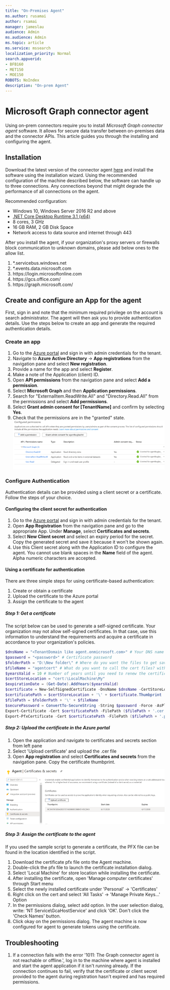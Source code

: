 ```yaml
--- 
title: "On-Premises Agent" 
ms.author: rusamai 
author: rsamai 
manager: jameslau 
audience: Admin
ms.audience: Admin 
ms.topic: article 
ms.service: mssearch 
localization_priority: Normal 
search.appverid: 
- BFB160 
- MET150 
- MOE150 
ROBOTS: NoIndex
description: "On-prem Agent" 
--- 
```


# Microsoft Graph connector agent

Using on-prem connectors require you to install *Microsoft Graph connector agent* software. It allows for secure data transfer between on-premises data and the connector APIs. This article guides you through the installing and configuring the agent.

## Installation

Download the latest version of the connector agent [here](https://aka.ms/gcadownload) and install the software using the installation wizard. Using the recommended configuration of the machine described below, the software can handle up to three connections. Any connections beyond that might degrade the performance of all connections on the agent.

Recommended configuration:

* Windows 10, Windows Server 2016 R2 and above
* [.NET Core Desktop Runtime 3.1 (x64)](https://dotnet.microsoft.com/download/dotnet-core/3.1)
* 8 cores, 3 GHz
* 16 GB RAM, 2 GB Disk Space
* Network access to data source and internet through 443

After you install the agent, if your organization's proxy servers or firewalls block communication to unknown domains, please add below ones to the allow list.

1. *.servicebus.windows.net
2. *.events.data.microsoft.com
3. https://<span>login.microsoftonline.</span>com
4. https://<span>gcs.office.</span>com/
5. https://<span>graph.microsoft.</span>com/


## Create and configure an App for the agent  

First, sign in and note that the minimum required privilege on the account is search administrator. The agent will then ask you to provide authentication details. Use the steps below to create an app and generate the required authentication details.

### Create an app

1. Go to the [Azure portal](https://portal.azure.com) and sign in with admin credentials for the tenant.
2. Navigate to **Azure Active Directory** -> **App registrations** from the navigation pane and select **New registration**.
3. Provide a name for the app and select **Register**.
4. Make a note of the Application (client) ID.
5. Open **API permissions** from the navigation pane and select **Add a permission**.
6. Select **Microsoft Graph** and then **Application permissions**.
7. Search for "ExternalItem.ReadWrite.All" and "Directory.Read.All" from the permissions and select **Add permissions**.
8. Select **Grant admin consent for [TenantName]** and confirm by selecting **Yes**.
9. Check that the permissions are in the "granted" state.
     ![Permissions shown as granted in green on right hand column.](media/onprem-agent/granted-state.png)

### Configure Authentication

Authentication details can be provided using a client secret or a certificate. Follow the steps of your choice.

#### Configuring the client secret for authentication

1. Go to the [Azure portal](https://portal.azure.com) and sign in with admin credentials for the tenant.
2. Open **App Registration** from the navigation pane and go to the appropriate App. Under **Manage**, select **Certificates and secrets**.
3. Select **New Client secret** and select an expiry period for the secret. Copy the generated secret and save it because it won't be shown again.
4. Use this Client secret along with the Application ID to configure the agent. You cannot use blank spaces in the **Name** field of the agent. Alpha numeric characters are accepted.

#### Using a certificate for authentication

There are three simple steps for using certificate-based authentication:

1. Create or obtain a certificate
1. Upload the certificate to the Azure portal
1. Assign the certificate to the agent

##### Step 1: Get a certificate

The script below can be used to generate a self-signed certificate. Your organization may not allow self-signed certificates. In that case, use this information to understand the requirements and acquire a certificate in accordance to your organization's policies.

```Powershell
$dnsName = "<TenantDomain like agent.onmicrosoft.com>" # Your DNS name
$password = "<password>" # Certificate password
$folderPath = "D:\New folder\" # Where do you want the files to get saved to? The folder needs to exist.
$fileName = "agentcert" # What do you want to call the cert files? without the file extension
$yearsValid = 10 # Number of years until you need to renew the certificate
$certStoreLocation = "cert:\LocalMachine\My"
$expirationDate = (Get-Date).AddYears($yearsValid)
$certificate = New-SelfSignedCertificate -DnsName $dnsName -CertStoreLocation $certStoreLocation -NotAfter $expirationDate -KeyExportPolicy Exportable -KeySpec Signature
$certificatePath = $certStoreLocation + '\' + $certificate.Thumbprint
$filePath = $folderPath + '\' + $fileName
$securePassword = ConvertTo-SecureString -String $password -Force -AsPlainText
Export-Certificate -Cert $certificatePath -FilePath ($filePath + '.cer')
Export-PfxCertificate -Cert $certificatePath -FilePath ($filePath + '.pfx') -Password $securePassword
```

##### Step 2: Upload the certificate in the Azure portal

1. Open the application and navigate to certificates and secrets section from left pane
1. Select 'Upload certificate' and upload the .cer file
1. Open **App registration** and select **Certificates and secrets** from the navigation pane. Copy the certificate thumbprint.

![List of thumbrint certificates when Certificates and secrets is selected in the left pane](media/onprem-agent/certificates.png)

##### Step 3: Assign the certificate to the agent

If you used the sample script to generate a certificate, the PFX file can be found in the location identified in the script.

1. Download the certificate pfx file onto the Agent machine.
1. Double-click the pfx file to launch the certificate installation dialog.
1. Select 'Local Machine' for store location while installing the certificate.
1. After installing the certificate, open 'Manage computer certificates' through Start menu
1. Select the newly installed certificate under 'Personal' -> 'Certificates'
1. Right click on the cert and select 'All Tasks' -> 'Manage Private Keys…' Option
1. In the permissions dialog, select add option. In the user selection dialog, write: 'NT Service\GcaHostService' and click 'OK'. Don't click the 'Check Names' button.
1. Click okay on the permissions dialog. The agent machine is now configured for agent to generate tokens using the certificate.

## Troubleshooting
1. If a connection fails with the error '1011: The Graph connector agent is not reachable or offline.', log in to the machine where agent is installed and start the agent application if it isn't running already. If the connection continues to fail, verify that the certificate or client secret provided to the agent during registration hasn't expired and has required permissions.
